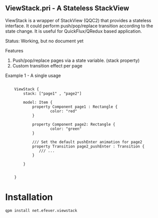 ViewStack.pri - A Stateless StackView 
------------------------------------

ViewStack is a wrapper of StackView (QQC2) that provides a stateless interface. It could perform push/pop/replace transition according to the state change. It is useful for QuickFlux/QRedux based application.

Status: Working, but no document yet

Features

 1. Push/pop/replace pages via a state variable. (stack property)
 1. Custom transition effect per page

Example 1 - A single usage

```

    ViewStack {
        stack: ["page1" , "page2"]

        model: Item {
            property Component page1 : Rectangle {
                    color: "red"
            }

            property Component page2: Rectangle {
                    color: "green"
            }

            /// Set the default pushEnter animation for page2
            property Transition page2_pushEnter : Transition {
               /// ...
            }

        }


    }

```

Installation
============

	qpm install net.efever.viewstack
